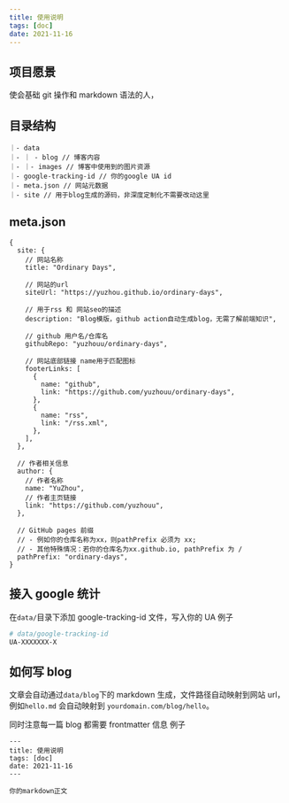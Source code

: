 ```yaml
---
title: 使用说明
tags: [doc]
date: 2021-11-16
---
```


## 项目愿景

使会基础 git 操作和 markdown 语法的人，

## 目录结构

```
｜- data
｜- ｜ - blog // 博客内容
｜- ｜- images // 博客中使用到的图片资源
｜- google-tracking-id // 你的google UA id
｜- meta.json // 网站元数据
｜- site // 用于blog生成的源码，非深度定制化不需要改动这里
```

## meta.json

```json5
{
  site: {
    // 网站名称
    title: "Ordinary Days",

    // 网站的url
    siteUrl: "https://yuzhou.github.io/ordinary-days",

    // 用于rss 和 网站seo的描述
    description: "Blog模版，github action自动生成blog，无需了解前端知识",

    // github 用户名/仓库名
    githubRepo: "yuzhouu/ordinary-days",

    // 网站底部链接 name用于匹配图标
    footerLinks: [
      {
        name: "github",
        link: "https://github.com/yuzhouu/ordinary-days",
      },
      {
        name: "rss",
        link: "/rss.xml",
      },
    ],
  },

  // 作者相关信息
  author: {
    // 作者名称
    name: "YuZhou",
    // 作者主页链接
    link: "https://github.com/yuzhouu",
  },

  // GitHub pages 前缀
  // - 例如你的仓库名称为xx，则pathPrefix 必须为 xx;
  // - 其他特殊情况：若你的仓库名为xx.github.io, pathPrefix 为 /
  pathPrefix: "ordinary-days",
}
```

## 接入 google 统计

在`data/`目录下添加 google-tracking-id 文件，写入你的 UA
例子

```bash
# data/google-tracking-id
UA-XXXXXXX-X
```

## 如何写 blog

文章会自动通过`data/blog`下的 markdown 生成，文件路径自动映射到网站 url， 例如`hello.md` 会自动映射到 `yourdomain.com/blog/hello`。

同时注意每一篇 blog 都需要 frontmatter 信息
例子

```
---
title: 使用说明
tags: [doc]
date: 2021-11-16
---

你的markdown正文
```
